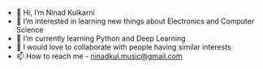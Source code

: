 - 👋 Hi, I’m Ninad Kulkarni
- 👀 I’m interested in learning new things about Electronics and Computer Science
- 🌱 I’m currently learning Python and Deep Learning
- 💞️ I would love to collaborate with people having similar interests 
- 📫 How to reach me - ninadkul.music@gmail.com

<!---
ninad-kul/ninad-kul is a ✨ special ✨ repository because its `README.md` (this file) appears on your GitHub profile.
You can click the Preview link to take a look at your changes.
--->

